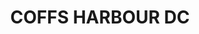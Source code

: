 ---
lastmod: '2025-04-06T06:05:20+00:00'
latitude: -30.2986
layout: suburb
longitude: 153.109
postcode: '2450'
state: NSW
title: COFFS HARBOUR DC
url: /nsw/coffs-harbour-dc/
---